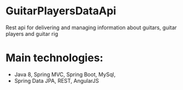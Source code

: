 # GuitarPlayersDataApi
Rest api for delivering and managing information about guitars, guitar players and guitar rig

# Main technologies: 
* Java 8, Spring MVC, Spring Boot, MySql,
* Spring Data JPA, REST, AngularJS

